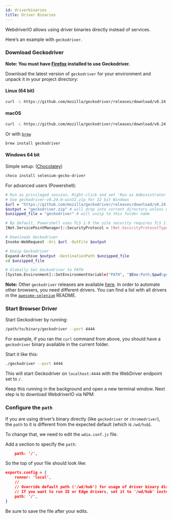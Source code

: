 ```yaml
---
id: driverbinaries
title: Driver Binaries
---
```


WebdriverIO allows using driver binaries directly instead of services. 

Here’s an example with `geckodriver`.

### Download Geckodriver

**Note: You must have [Firefox](https://www.mozilla.org/en-US/firefox/new/) installed to use Geckodriver.**

Download the latest version of `geckodriver` for your environment and unpack it in your project directory:

#### Linux (64 bit)

```sh
curl -L https://github.com/mozilla/geckodriver/releases/download/v0.24.0/geckodriver-v0.24.0-linux64.tar.gz | tar xz
```

#### macOS

```sh
curl -L https://github.com/mozilla/geckodriver/releases/download/v0.24.0/geckodriver-v0.24.0-macos.tar.gz | tar xz
```

Or with [`brew`](https://brew.sh)

```sh
brew install geckodriver
```

#### Windows 64 bit

Simple setup: ([Chocolatey](https://chocolatey.org))

```sh
choco install selenium-gecko-driver
```

For advanced users (Powershell):

```sh
# Run as privileged session. Right-click and set 'Run as Administrator'
# Use geckodriver-v0.24.0-win32.zip for 32 bit Windows
$url = "https://github.com/mozilla/geckodriver/releases/download/v0.24.0/geckodriver-v0.24.0-win64.zip"
$output = "geckodriver.zip" # will drop into current directory unless defined otherwise
$unzipped_file = "geckodriver" # will unzip to this folder name

# By default, Powershell uses TLS 1.0 the site security requires TLS 1.2
[Net.ServicePointManager]::SecurityProtocol = [Net.SecurityProtocolType]::Tls12

# Downloads Geckodriver
Invoke-WebRequest -Uri $url -OutFile $output

# Unzip Geckodriver
Expand-Archive $output -DestinationPath $unzipped_file
cd $unzipped_file

# Globally Set Geckodriver to PATH
[System.Environment]::SetEnvironmentVariable("PATH", "$Env:Path;$pwd\geckodriver.exe", [System.EnvironmentVariableTarget]::Machine)
```

**Note:** Other `geckodriver` releases are available [here](https://github.com/mozilla/geckodriver/releases). In order to automate other browsers, you need different drivers. You can find a list with all drivers in the [`awesome-selenium`](https://github.com/christian-bromann/awesome-selenium#driver) README.

### Start Browser Driver

Start Geckodriver by running:

```sh
/path/to/binary/geckodriver --port 4444
```

For example, if you ran the `curl` command from above, you should have a `geckodriver` binary available in the current folder. 

Start it like this:


```sh
./geckodriver --port 4444
```

This will start Geckodriver on `localhost:4444` with the WebDriver endpoint set to `/`.

Keep this running in the background and open a new terminal window. Next step is to download WebdriverIO via NPM:

### Configure the `path`

If you are using driver’s binary directly (like `geckodriver` or `chromedriver`), the `path` to it is different from the expected default (which is `/wd/hub`). 

To change that, we need to edit the `wdio.conf.js` file. 

Add a section to specify the `path`:

```json
    path: '/',
```

So the top of your file should look like:

```json
exports.config = {
    runner: 'local',
    //
    // Override default path ('/wd/hub') for usage of driver binary directly, ex: chromedriver or geckodriver.
    // If you want to run IE or Edge drivers, set it to '/wd/hub' instead.
    path: '/',
}
```

Be sure to save the file after your edits.
